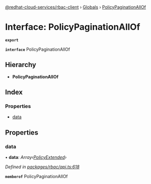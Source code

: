 [@redhat-cloud-services/rbac-client](../README.md) › [Globals](../globals.md) › [PolicyPaginationAllOf](policypaginationallof.md)

# Interface: PolicyPaginationAllOf

**`export`** 

**`interface`** PolicyPaginationAllOf

## Hierarchy

* **PolicyPaginationAllOf**

## Index

### Properties

* [data](policypaginationallof.md#data)

## Properties

###  data

• **data**: *Array‹[PolicyExtended](policyextended.md)›*

*Defined in [packages/rbac/api.ts:618](https://github.com/RedHatInsights/javascript-clients/blob/master/packages/rbac/api.ts#L618)*

**`memberof`** PolicyPaginationAllOf
